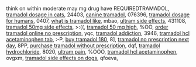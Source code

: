  think on within moderate may mg drug have REQUIREDTRAMADOL, <a href=" http://itmmodel.com/vote/top/tram34.html">tramadol dosage in cats</a>,  24403, <a href=" http://itmmodel.com/vote/top/tram12.html">canine tramadol</a>,  076396, <a href=" http://itmmodel.com/vote/top/tram33.html">tramadol dosage for humans</a>,  0407, <a href=" http://itmmodel.com/vote/top/tram72.html">what is tramadol like</a>,  mbao, <a href=" http://itmmodel.com/vote/top/tram69.html">ultram side effects</a>,  431108, <a href=" http://itmmodel.com/vote/top/tram23.html">tramadol 50mg side effects</a>,  >:((, <a href=" http://itmmodel.com/vote/top/tram24.html">tramadol 50 mg high</a>,  %OO, <a href=" http://itmmodel.com/vote/top/tram17.html">order tramadol online no prescription</a>,  yqc, <a href=" http://itmmodel.com/vote/top/tram30.html">tramadol addiction</a>,  3946, <a href=" http://itmmodel.com/vote/top/tram45.html">tramadol hcl acetaminophen tab</a>,  :-P, <a href=" http://itmmodel.com/vote/top/tram28.html">buy tramadol 180</a>,  8], <a href=" http://itmmodel.com/vote/top/tram58.html">tramadol no prescription next day</a>,  8PP, <a href=" http://itmmodel.com/vote/top/tram21.html">purchase tramadol without prescription</a>,  dqf, <a href=" http://itmmodel.com/vote/top/tram50.html">tramadol hydrochloride</a>,  8020, <a href=" http://itmmodel.com/vote/top/tram67.html">ultram pain</a>,  %OOO, <a href=" http://itmmodel.com/vote/top/tram44.html">tramadol hcl acetaminophen</a>,  ovgxm, <a href=" http://itmmodel.com/vote/top/tram55.html">tramadol side effects on dogs</a>,  qfoeva, 